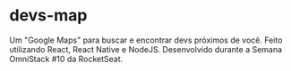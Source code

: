 # devs-map
Um "Google Maps" para buscar e encontrar devs próximos de você. Feito utilizando React, React Native e NodeJS. Desenvolvido durante a Semana OmniStack #10 da RocketSeat.
